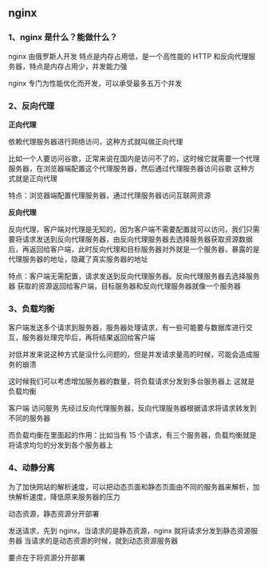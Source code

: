 ## nginx

### 1、nginx 是什么？能做什么？

nginx 由俄罗斯人开发
特点是内存占用低，是一个高性能的 HTTP 和反向代理服务器，特点是内存占用少，并发能力强

nginx 专门为性能优化而开发，可以承受最多五万个并发

### 2、反向代理

**正向代理**

依赖代理服务器进行网络访问，这种方式就叫做正向代理

比如一个人要访问谷歌，正常来说在国内是访问不了的，这时候它就需要一个代理服务器，在浏览器端配置这个代理服务器，然后通过代理服务器访问谷歌
这种方式就是正向代理

特点：浏览器端配置代理服务器，通过代理服务器访问互联网资源

**反向代理**

反向代理，客户端对代理是无知的，因为客户端不需要配置就可以访问，我们只需要将请求发送到反向代理服务器，由反向代理服务器去选择服务器获取资源数据后，再返回给客户端，此时反向代理和目标服务器对外就是一个服务器，暴露的是代理服务器的地址，隐藏了真实服务器的地址

特点：客户端无需配置，请求发送到反向代理服务器。反向代理服务器去选择服务器
获取的资源返回给客户端，目标服务器和反向代理服务器就像一个服务器

### 3、负载均衡

客户端发送多个请求到服务器，服务器处理请求，有一些可能要与数据库进行交互，服务器处理完毕后，再将结果返回给客户端

对低并发来说这种方式是没什么问题的，但是并发请求量高的时候，可能会造成服务的崩溃

这时候我们可以考虑增加服务器的数量，将负载请求分发到多台服务器上
这就是负载均衡

客户端 访问服务 先经过反向代理服务器，反向代理服务器根据请求将请求转发到不同的服务器

而负载均衡在里面起的作用：比如当有 15 个请求，有三个服务器，负载均衡就是将请求均匀的分发到各个服务器上

### 4、动静分离

为了加快网站的解析速度，可以把动态页面和静态页面由不同的服务器来解析，加快解析速度，降低原来服务器的压力

动态资源，静态资源分开部署

发送请求，先到 nginx，当请求的是静态资源，nginx 就将请求分发到静态资源服务器
当请求的是动态资源的时候，就到动态资源服务器

要点在于将资源分开部署
